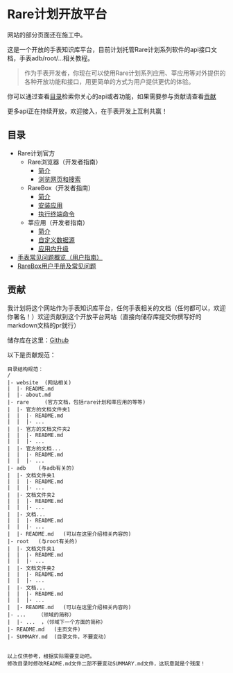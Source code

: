# Rare计划开放平台
网站的部分页面还在施工中。

这是一个开放的手表知识库平台，目前计划托管Rare计划系列软件的api接口文档，手表adb/root/...相关教程。

> 作为手表开发者，你现在可以使用Rare计划系列应用、莘应用等对外提供的各种开放功能和接口，用更简单的方式为用户提供更优的体验。

你可以通过查看[目录](#目录)检索你关心的api或者功能，如果需要参与贡献请查看[贡献](#贡献)

更多api正在持续开放，欢迎接入，在手表开发上互利共赢！

## 目录
* Rare计划官方
  * Rare浏览器（开发者指南）
    * [简介](rare/rarebrowser/README.md)
    * [浏览网页和搜索](rare/rarebrowser/explore.md)
  * RareBox（开发者指南）
    * [简介](rare/rarebox/README.md)
    * [安装应用](rare/rarebox/install.md)
    * [执行终端命令](rare/rarebox/cmd.md)
  * 莘应用（开发者指南）
    * [简介](rare/xin/README.md)
    * [自定义数据源](rare/xin/source.md)
    * [应用内升级](rare/xin/update.md)
* [手表常见问题概览（用户指南）](problem/common.md)
* [RareBox用户手册及常见问题](problem/rarebox.md)

## 贡献
我计划将这个网站作为手表知识库平台，任何手表相关的文档（任何都可以，欢迎你署名！）欢迎贡献到这个开放平台网站（直接向储存库提交你撰写好的markdown文档的pr就行）

储存库在这里：[Github](https://github.com/Genouka/rareplan_docs)

以下是贡献规范：
```
目录结构规范：
/
|- website  (网站相关)
|  |- README.md
|  |- about.md
|- rare     (官方文档，包括rare计划和莘应用的等等)
|  |- 官方的文档文件夹1
|  |  |- README.md
|  |  |- ...
|  |- 官方的文档文件夹2
|  |  |- README.md
|  |  |- ...
|  |- 官方的文档...
|  |  |- README.md
|  |  |- ...
|- adb    (与adb有关的)
|  |- 文档文件夹1
|  |  |- README.md
|  |  |- ...
|  |- 文档文件夹2
|  |  |- README.md
|  |  |- ...
|  |- 文档...
|  |  |- README.md
|  |  |- ...
|  |- README.md   (可以在这里介绍相关内容的)
|- root   (与root有关的)
|  |- 文档文件夹1
|  |  |- README.md
|  |  |- ...
|  |- 文档文件夹2
|  |  |- README.md
|  |  |- ...
|  |- 文档...
|  |  |- README.md
|  |  |- ...
|  |- README.md   (可以在这里介绍相关内容的)
|- ...    （领域的简称）
|  |- ...  ，（邻域下一个方面的简称）
|- README.md   (主页文件)
|- SUMMARY.md  (目录文件，不要变动)


以上仅供参考，根据实际需要变动吧。
修改目录时修改README.md文件二部不要变动SUMMARY.md文件，这玩意就是个残废！
```
